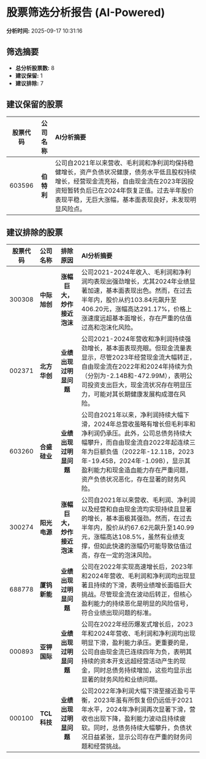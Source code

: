 # 股票筛选分析报告 (AI-Powered)

**分析时间:** 2025-09-17 10:31:16

## 筛选摘要

- **总分析股票数:** 8
- **建议保留:** 1
- **建议排除:** 7

## 建议保留的股票

| 股票代码 | 公司名称 | AI分析摘要 |
|:---:|:---:|:---|
| 603596 | **伯特利** | 公司自2021年以来营收、毛利润和净利润均保持稳健增长，资产负债状况健康，债务水平低且股权持续增长，经营现金流充裕，自由现金流在2023年因投资短暂转负后已在2024年恢复正值。过去半年股价表现平稳，无巨大涨幅，基本面表现良好，未发现明显风险点。 |

## 建议排除的股票

| 股票代码 | 公司名称 | 排除原因 | AI分析摘要 |
|:---:|:---:|:---:|:---|
| 300308 | **中际旭创** | **涨幅巨大，炒作接近泡沫** | 公司2021-2024年收入、毛利润和净利润均表现出强劲增长，尤其2024年业绩显著加速，基本面表现出色。然而，在过去半年内，股价从约103.84元飙升至406.20元，涨幅高达291.17%，价格上涨速度远超基本面增长，存在严重的估值过高和泡沫化风险。 |
| 002371 | **北方华创** | **业绩出现过明显问题** | 公司2021-2024年营收和净利润持续强劲增长，基本面表现亮眼。但现金流量表显示，尽管2023年经营现金流大幅转正，自由现金流在2022年和2024年持续为负（分别为-2.14B和-472.99M），表明公司投资支出巨大，现金流状况存在明显压力，可能对其长期健康发展构成潜在风险。 |
| 603260 | **合盛硅业** | **业绩出现过明显问题** | 公司自2021年以来，净利润持续大幅下滑，2024年总营收虽略有增长但毛利率和净利润仍承压。此外，公司总债务持续大幅攀升，而自由现金流自2022年起连续三年为巨额负值（2022年-12.11B，2023年-19.45B，2024年-1.09B），显示其盈利能力和现金造血能力存在严重问题，资产负债状况恶化，存在显著的财务风险。 |
| 300274 | **阳光电源** | **涨幅巨大，炒作接近泡沫** | 公司自2021年以来营收、毛利润、净利润以及经营和自由现金流均实现持续且显著的增长，基本面极其强劲。然而，在过去半年内，股价从约67.62元飙升至140.99元，涨幅高达108.5%，虽然有业绩支撑，但如此快速的涨幅仍可能导致估值过高，存在一定的泡沫风险。 |
| 688778 | **厦钨新能** | **业绩出现过明显问题** | 公司在2022年实现高速增长后，2023年和2024年营收、毛利润和净利润均出现显著且持续的下滑，表明业绩增长面临巨大挑战。尽管现金流在波动后转正，但核心盈利能力的持续恶化是明显的风险信号，符合业绩出现问题的标准。 |
| 000893 | **亚钾国际** | **业绩出现过明显问题** | 公司在2022年经历爆发式增长后，2023年和2024年营收、毛利润和净利润均出现明显下滑，盈利能力承压。更重要的是，公司自由现金流已连续四年为负，表明其持续的资本开支远超经营活动产生的现金，同时总债务持续增加，这些均显示出显著的财务风险和业绩问题。 |
| 000100 | **TCL科技** | **业绩出现过明显问题** | 公司2022年净利润大幅下滑至接近盈亏平衡，2023年虽有所恢复但仍远低于2021年水平，2024年净利润再次显著下滑，营收也出现下降，盈利能力波动且持续疲软。同时，总债务持续大幅攀升，负债状况日益紧张，显示公司存在严重的财务问题和经营挑战。 |
